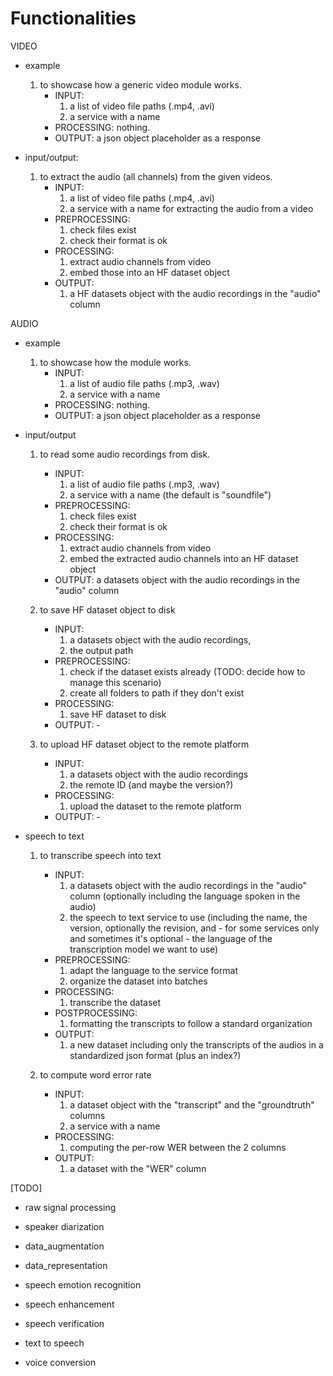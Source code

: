 # Functionalities

VIDEO
- example
    1. to showcase how a generic video module works.
        - INPUT: 
            1. a list of video file paths (.mp4, .avi)
            2. a service with a name
        - PROCESSING: nothing.
        - OUTPUT: a json object placeholder as a response

- input/output:
    1. to extract the audio (all channels) from the given videos. 
        - INPUT: 
            1. a list of video file paths (.mp4, .avi)
            2. a service with a name for extracting the audio from a video
        - PREPROCESSING:
            1. check files exist
            2. check their format is ok
        - PROCESSING: 
            1. extract audio channels from video
            2. embed those into an HF dataset object 
        - OUTPUT: 
            1. a HF datasets object with the audio recordings in the "audio" column

AUDIO
- example
    1. to showcase how the module works.
        - INPUT: 
            1. a list of audio file paths (.mp3, .wav)
            2. a service with a name
        - PROCESSING: nothing.
        - OUTPUT: a json object placeholder as a response

- input/output
    1. to read some audio recordings from disk. 
        - INPUT: 
            1. a list of audio file paths (.mp3, .wav)
            2. a service with a name (the default is "soundfile")
        - PREPROCESSING:
            1. check files exist
            2. check their format is ok
        - PROCESSING: 
            1. extract audio channels from video
            2. embed the extracted audio channels into an HF dataset object
        - OUTPUT: a datasets object with the audio recordings in the "audio" column

    2. to save HF dataset object to disk
        - INPUT:
            1. a datasets object with the audio recordings, 
            2. the output path
        - PREPROCESSING:
            1. check if the dataset exists already (TODO: decide how to manage this scenario)
            2. create all folders to path if they don't exist
        - PROCESSING:
            1. save HF dataset to disk
        - OUTPUT: -

    3. to upload HF dataset object to the remote platform
        - INPUT: 
            1. a datasets object with the audio recordings
            2. the remote ID (and maybe the version?)
        - PROCESSING:
            1. upload the dataset to the remote platform
        - OUTPUT: -

- speech to text
    1. to transcribe speech into text
        - INPUT: 
            1. a datasets object with the audio recordings in the "audio" column (optionally including the language spoken in the audio) 
            2. the speech to text service to use (including the name, the version, optionally the revision, and - for some services only and sometimes it's optional - the language of the transcription model we want to use)
        - PREPROCESSING:
            1. adapt the language to the service format
            2. organize the dataset into batches
        - PROCESSING:
            1. transcribe the dataset
        - POSTPROCESSING: 
            1. formatting the transcripts to follow a standard organization
        - OUTPUT:
            1. a new dataset including only the transcripts of the audios in a standardized json format (plus an index?)

    2. to compute word error rate
        - INPUT: 
            1. a dataset object with the "transcript" and the "groundtruth" columns 
            2. a service with a name
        - PROCESSING:
            1. computing the per-row WER between the 2 columns
        - OUTPUT: 
            1. a dataset with the "WER" column

[TODO]
- raw signal processing
- speaker diarization

- data_augmentation 
- data_representation
- speech emotion recognition
- speech enhancement
- speech verification
- text to speech
- voice conversion